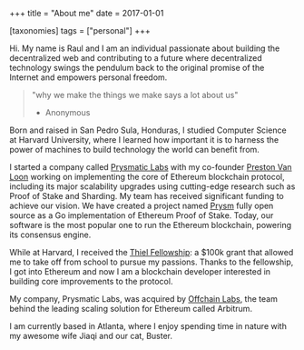 +++
title =  "About me"
date = 2017-01-01

[taxonomies]
tags = ["personal"]
+++

Hi. My name is Raul and I am an individual passionate about building the decentralized web and contributing to a future where decentralized technology swings the pendulum back to the original promise of the Internet and empowers personal freedom.

> "why we make the things we make says a lot about us"
>
>   - Anonymous

Born and raised in San Pedro Sula, Honduras, I studied Computer Science at Harvard University, where I learned how important it is to harness the power of machines to build technology the world can benefit from.

I started a company called [Prysmatic Labs](https://prysmaticlabs.com) with my co-founder [Preston Van Loon](https://github.com/prestonvanloon) 
working on implementing the core of Ethereum blockchain protocol, including its major scalability upgrades using cutting-edge research such 
as Proof of Stake and Sharding. My team has received significant funding to achieve our vision. We have created a project 
named [Prysm](https://github.com/prysmaticlabs/prysm) fully open source as a Go implementation of Ethereum Proof of Stake. 
Today, our software is the most popular one to run the Ethereum blockchain, powering its consensus engine.

While at Harvard, I received the [Thiel Fellowship](https://thielfellowship.org/): a $100k grant that allowed me to take off from school to pursue my passions. Thanks to the fellowship, I got into Ethereum and now I am a blockchain developer interested in building core improvements to the protocol.

My company, Prysmatic Labs, was acquired by [Offchain Labs](https://offchainlabs.com), the team behind the leading scaling solution for Ethereum called Arbitrum.

I am currently based in Atlanta, where I enjoy spending time in nature with my awesome wife Jiaqi and our cat, Buster.
